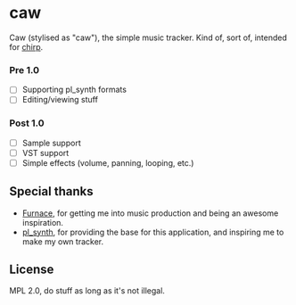 # caw

Caw (stylised as "caw"), the simple music tracker.
Kind of, sort of, intended for [chirp](https://github.com/kraxarn/chirp).

### Pre 1.0

* [ ] Supporting pl_synth formats
* [ ] Editing/viewing stuff

### Post 1.0

* [ ] Sample support
* [ ] VST support
* [ ] Simple effects (volume, panning, looping, etc.)

## Special thanks

* [Furnace](https://github.com/tildearrow/furnace), for getting me into music production and being an awesome
  inspiration.
* [pl_synth](https://github.com/phoboslab/pl_synth), for providing the base for this application, and inspiring me to
  make my own tracker.

## License

MPL 2.0, do stuff as long as it's not illegal.